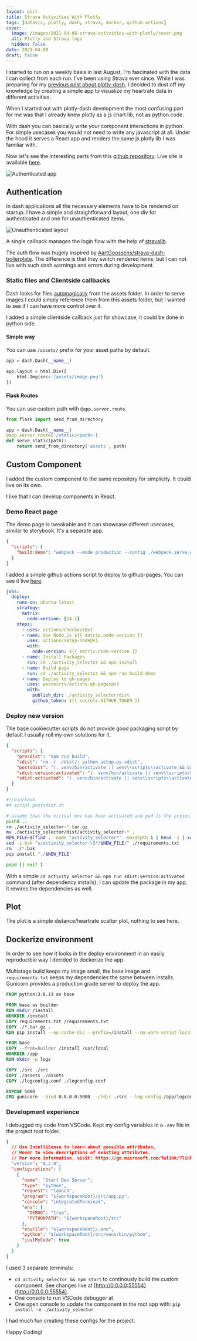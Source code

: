 ```yaml
---
layout: post
title: Strava Activities With Plotly
tags: [dataviz, plotly, dash, strava, docker, github-actions]
cover:
  image: /images/2021-04-08-strava-activities-with-plotly/cover.png
  alt: Plotly and Strava logo
  hidden: False
date: 2021-04-08
draft: false
---
```


I started to run on a weekly basis in last August, I'm fascinated with the data I can collect from each run.
I've been using Strava ever since.
While I was preparing for my [previous post about plotly-dash](/posts/2021/04/05/plotly-dash-development-tips/),
I decided to dust off my knowledge by creating a simple app to visualize my heartrate data in different activities.

<!--more-->

When I started out with plotly-dash development the most confusing part for me was
that I already knew plotly as a js chart lib, not as python code.

With dash you can basically write your component interactions in python.
For simple usecases you would not need to write any javascript at all.
Under the hood it serves a React app and renders the same js plotly lib I was familiar with.

Now let's see the interesting parts from this [github repository](https://github.com/budavariam/activity-visualizer).
Live site is available [here](https://activity-visualizer.herokuapp.com/).

![Authenticated app](/images/2021-04-08-strava-activities-with-plotly/dash-app.png)

## Authentication

In dash applications all the necessary elements have to be rendered on startup.
I have a simple and straightforward layout, one div for authenticated and one for unauthenticated items.

![Unauthenticated layout](/images/2021-04-08-strava-activities-with-plotly/unauthenticated-app.png)

A single callback manages the login flow with the help of [stravalib](https://pythonhosted.org/stravalib/).

The auth flow was hugely inspired by [AartGoossens/strava-dash-boilerplate](https://github.com/AartGoossens/strava-dash-boilerplate).
The difference is that they switch rendered items, but I can not live with such dash warnings and errors during development.

### Static files and Clientside callbacks

Dash looks for files [automagically](https://dash.plotly.com/external-resources) from the assets folder.
In order to serve images I could simply reference them from this assets folder, but I wanted to see if I can have more control over it.

I added a simple clientside callback just for showcase, it could be done in python side.

#### Simple way

You can use `/assets/` prefix for your asset paths by default.

```py
app = dash.Dash(__name__)

app.layout = html.Div([
    html.Img(src='/assets/image.png')
])
```

#### Flask Routes

You can use custom path with `@app.server.route`.

```py
from flask import send_from_directory

app = dash.Dash(__name__)
@app.server.route('/static/<path>')
def serve_static(path):
    return send_from_directory('assets', path)
```

## Custom Component

I added the custom component to the same repository for simplicity. It could live on its own.

I like that I can develop components in React.

### Demo React page

The demo page is tweakable and it can showcase different usecases, similar to storybook. It's a separate app.

```json
{
  "scripts": {
    "build:demo": "webpack --mode production --config ./webpack.serve.config.js"
  }
}
```

I added a simple github actions script to deploy to github-pages. You can see it live [here](https://budavariam.github.io/activity-visualizer/).

```yml
jobs:
  deploy:
    runs-on: ubuntu-latest
    strategy:
      matrix:
        node-version: [14.x]
    steps:
      - uses: actions/checkout@v1
      - name: Use Node.js ${{ matrix.node-version }}
        uses: actions/setup-node@v1
        with:
          node-version: ${{ matrix.node-version }}
      - name: Install Packages
        run: cd ./activity_selector && npm install
      - name: Build page
        run: cd ./activity_selector && npm run build:demo
      - name: Deploy to gh-pages
        uses: peaceiris/actions-gh-pages@v3
        with:
          publish_dir: ./activity_selector/dist
          github_token: ${{ secrets.GITHUB_TOKEN }}
```

### Deploy new version

The base cookiecutter scripts do not provide good packaging script by default I usually roll my own solutions for it.

```json
{
  "scripts": {
    "presdist": "npm run build",
    "sdist": "rm -r ./dist/; python setup.py sdist",
    "postsdist": "(. venv/bin/activate || venv\\scripts\\activate && bash ./script_postsdist.sh)",
    "sdist:version:activated": "(. venv/bin/activate || venv\\scripts\\activate && npm version patch && npm run sdist)",
    "sdist:activated": "(. venv/bin/activate || venv\\scripts\\activate && npm run sdist)"
  }
}
```

```bash
#!/bin/bash
## script_postsdist.sh

# assume that the virtual env has been activated and pwd is the project root directory
pushd ..
rm ./activity_selector-*.tar.gz
mv ./activity_selector/dist/activity_selector-* .
NEW_FILE=$(find . -name 'activity_selector*' -maxdepth 1 | head -1 | xargs basename)
sed -i.bak "s/activity_selector-\S*/$NEW_FILE/" ./requirements.txt
rm  ./*.bak
pip install "./$NEW_FILE"

popd || exit 1
```

With a simple `cd activity_selector && npm run sdist:version:activated` command (after dependency installs),
I can update the package in my app, it rewires the dependencies as well.

## Plot

The plot is a simple distance/heartrate scatter plot, nothing to see here.

## Dockerize environment

In order to see how it looks in the deploy environment in an easily reproducible way I decided to dockerize the app.

Multistage build keeps my image small, the base image and `requirements.txt` keeps my dependencies the same between installs.
Gunicorn provides a production grade server to deploy the app.

```dockerfile
FROM python:3.6.13 as base

FROM base as builder
RUN mkdir /install
WORKDIR /install
COPY requirements.txt /requirements.txt
COPY ./*.tar.gz .
RUN pip install --no-cache-dir --prefix=/install --no-warn-script-location -r /requirements.txt

FROM base
COPY --from=builder /install /usr/local
WORKDIR /app
RUN mkdir -p logs

COPY ./src ./src
COPY ./assets ./assets
COPY ./logconfig.conf ./logconfig.conf

EXPOSE 5000
CMD gunicorn --bind 0.0.0.0:5000 --chdir ./src --log-config /app/logconfig.conf app:server
```

### Development experience

I debugged my code from VSCode. Kept my config variables in a `.env` file in the project root folder.

```json
{
  // Use IntelliSense to learn about possible attributes.
  // Hover to view descriptions of existing attributes.
  // For more information, visit: https://go.microsoft.com/fwlink/?linkid=830387
  "version": "0.2.0",
  "configurations": [
    {
      "name": "Start Dev Server",
      "type": "python",
      "request": "launch",
      "program": "${workspaceRoot}/src/app.py",
      "console": "integratedTerminal",
      "env": {
        "DEBUG": "true",
        "PYTHONPATH": "${workspaceRoot}/src"
      },
      "envFile": "${workspaceRoot}/.env",
      "python": "${workspaceRoot}/src/venv/bin/python",
      "justMyCode": true
    }
  ]
}
```

I used 3 separate terminals:

- `cd activity_selector && npm start` to continously build the custom component.
  See changes live at [http://0.0.0.0:55554](http://0.0.0.0:55554).
- One console to run VSCode debugger at
- One open console to update the component in the root app with: `pip install -e ./activity_selector`

I had much fun creating these configs for the project.

Happy Coding!
